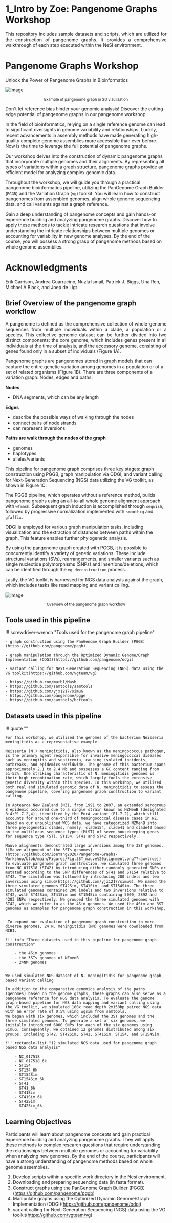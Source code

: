 # 1_Intro by Zoe: Pangenome Graphs Workshop 
<p align="justify">
This repository includes sample datasets and scripts, which are utilized for the construction of pangenome graphs. It provides a comprehensive walkthrough of each step executed within the NeSI environment.
</p>

# Pangenome Graphs Workshop

Unlock the Power of Pangenome Graphs in Bioinformatics

![image](./theme_figures/DRB1-3123.fa.gz.pggb-E-s5000-l15000-p80-n10-a0-K16-k8-w50000-j5000-e5000-I0-R0-N.smooth.chop.og.lay.draw_mqc.png)

<center><small>Example of pangenome graph in 2D visulization</small></center>


Don't let reference bias hinder your genomic analysis! Discover the cutting-edge potential of pangenome graphs in our pangenome workshop. 
 
In the field of bioinformatics, relying on a single reference genome can lead to significant oversights in genome variability and relationships. Luckily, recent advancements in assembly methods have made generating high-quality complete genome assemblies more accessible than ever before. Now is the time to leverage the full potential of pangenome graphs. 
 
Our workshop delves into the construction of dynamic pangenome graphs that incorporate multiple genomes and their alignments. By representing all types of variations within a graph structure, pangenome graphs provide an efficient model for analyzing complex genomic data.
 
Throughout the workshop, we will guide you through a practical pangenome bioinformatics pipeline, utilizing the PanGenome Graph Builder (`PGGB`) and the Variation Graph (`vg`) toolkit. You will learn how to construct pangenomes from assembled genomes, align whole genome sequencing data, and call variants against a graph reference.
 
Gain a deep understanding of pangenome concepts and gain hands-on experience building and analyzing pangenome graphs. Discover how to apply these methods to tackle intricate research questions that involve understanding the intricate relationships between multiple genomes or accounting for variability in new genome analyses. By the end of the course, you will possess a strong grasp of pangenome methods based on whole genome assemblies.

</p>

# Acknowledgments
Erik Garrison, Andrea Guarracino, Nuzla Ismail, Patrick J. Biggs, Una Ren, Michael A Black, and Joep de Ligt


## Brief Overview of the pangenome graph workflow  
<p align="justify">
A pangenome is defined as the comprehensive collection of whole-genome sequences from multiple individuals within a clade, a population or a species. This collective genomic dataset can be further divided into two distinct components: the core genome, which includes genes present in all individuals at the time of analysis, and the accessory genome, consisting of genes found only in a subset of individuals (Figure 1A). 
 
Pangenome graphs are pangenomes stored in graph models that can capture the entire genetic variation among genomes in a population or of a set of related organisms (Figure 1B). There are three components of a variation graph: Nodes, edges and paths. 

**Nodes**
- DNA segments, which can be any length 

**Edges** 
- describe the possible ways of walking through the nodes
- connect pairs of node strands
- can represent inversions 

**Paths are walk through the nodes of the graph** 
- genomes
- haplotypes
- alleles/variants 
 
This pipeline for pangenome graph comprises three key stages: graph construction using PGGB, graph manipulation via ODGI, and variant calling for Next-Generation Sequencing (NGS) data utilizing the VG toolkit, as shown in Figure 1C.

The PGGB pipeline, which operates without a reference method, builds pangenome graphs using an all-to-all whole genome alignment approach with `wfmash`. Subsequent graph induction is accomplished through `seqwish`, followed by progressive normalization implemented with `smoothxg` and `gfaffix`.

ODGI is employed for various graph manipulation tasks, including visualization and the extraction of distances between paths within the graph. This feature enables further phylogenetic analysis.

By using the pangenome graph created with PGGB, it is possible to concurrently identify a variety of genetic variations. These include structural variations (SVs), rearrangements, and smaller variants such as single nucleotide polymorphisms (SNPs) and insertions/deletions, which can be identified through the `vg deconstruction` process.

Lastly, the VG toolkit is harnessed for NGS data analysis against the graph, which includes tasks like read mapping and variant calling.

 </p>

 ![image](./theme_figures/Fig.1_overview%20of%20pangenome%20graph%20pipeline.png)

<center><small>Overview of the pangenome graph workflow</small></center>

## Tools used in this pipeline


!!! screwdriver-wrench "Tools used for the pangenome graph pipeline"

    - graph construction using the PanGenome Graph Builder (PGGB) (https://github.com/pangenome/pggb)
    
    - graph manipulation through the Optimized Dynamic Genome/Graph Implementation (ODGI)(https://github.com/pangenome/odgi)
    
    - variant calling for Next-Generation Sequencing (NGS) data using the VG toolkit(https://github.com/vgteam/vg)
    
    - https://github.com/marbl/Mash
    - https://github.com/samtools/samtools
    - https://github.com/yjx1217/simuG
    - https://github.com/pangenome/pgge
    - https://github.com/samtools/bcftools


## Datasets used in this pipeline 

!!! quote ""

    For this workshop, we utilized the genomes of the bacterium Neisseria meningitidis as a representative example.
     
    Neisseria (N.) meningitidis, also known as the meningococcus pathogen, is the primary agent responsible for invasive meningococcal diseases such as meningitis and septicemia, causing isolated incidents, outbreaks, and epidemics worldwide. The genome of this bacterium spans approximately 2.1 to 2.4 Mb and possesses a GC content ranging from 51-52%. One striking characteristic of N. meningitidis genomes is their high recombination rate, which largely fuels the extensive genetic diversity within this species. In this workshop, we utilized both real and simulated genomic data of N. meningitidis to assess the pangenome pipeline, covering pangenome graph construction to variant calling. 
     
    In Aotearoa New Zealand (NZ), from 1991 to 2007, an extended serogroup B epidemic occurred due to a single strain known as NZMenB (designated B:4:P1.7-2,4), identified by the PorA variant (P1.7-2), which still accounts for around one-third of meningococcal disease cases in NZ. Based on our unpublished WGS data, we have categorized NZMenB into three phylogenetic clades, namely, clade154, clade41 and clade42 based on the multilocus sequence types (MLST) of seven housekeeping genes for sequence type (ST), ST154, ST41 and ST42 respectively. 
     
    Mauve alignments demonstrated large inversions among the 3ST genomes. 
    ![Mauve alignment of the 3STs genomes](https://github.com/ZoeYang2020/Pangenome-Graphs-Workshop/blob/main/Figures/Fig.3ST_mauve%20alignment.png??raw=true])
    To evaluate pangenome graph construction, we simulated three genomes from NC_017518 (ST42) by introducing either randomly generated SNPs or mutated according to the SNP differences of ST41 and ST154 relative to ST42. The simulation was followed by introducing 200 indels and two inversions using simuG(https://github.com/yjx1217/simuG). We named the three simulated genomes ST42Sim, ST41Sim, and ST154Sim. The three simulated genomes contained 200 indels and two inversions relative to ST42, with ST42Sim, ST41Sim and ST154Sim containing 5000, 2892 and 4283 SNPs respectively. We grouped the three simulated genomes with ST42, which we refer to as the 4Sim genomes. We used the 4Sim and 3ST genomes as examples for pangenome graph construction in this workshop.  
     
     
     To expand our evaluation of pangenome graph construction to more diverse genomes, 24 N. meningitidis (NM) genomes were downloaded from NCBI.
     
    !!! info "Three datasets used in this pipeline for pangenome graph construction"

        - the 4Sim genomes
        - the 3STs genomes of NZmenB 
        - 24NM genomes 
     
     
    We used simulated NGS dataset of N. meningitidis for pangenome graph based variant calling
     
    In addition to the comparative genomics analysis of the paths (genomes) based on the genome graphs, these graphs can also serve as a pangenome reference for NGS data analysis. To evaluate the genome graph-based pipeline for NGS data mapping and variant calling using the VG toolkit, we simulated 100x read depth 2x150bp paired NGS data with an error rate of 0.5% using wgsim from samtools.
    We began with six genomes, which included the 3ST genomes and the three simulated genomes. To generate a set of six genomes, we initially introduced 6000 SNPs for each of the six genomes using SimuG. Consequently, we obtained 12 genomes distributed among six groups, including ST42, ST42Sim, ST41, ST41Sim, ST154, and ST154Sim.
    
    !!! rectangle-list "12 simulated NGS data used for pangenome graph based NGS data analysis"

        - NC_017518
        - NC_017518_6k
        - ST154
        - ST154_6k
        - ST154Sim
        - ST154Sim_6k
        - ST41
        - ST41_6k
        - ST41Sim
        - ST41Sim_6k
        - ST42Sim
        - ST42Sim_6k
  
    
## Learning Objectives
Participants will learn about pangenome concepts and gain practical experience building and analyzing pangenome graphs. They will apply these methods to complex research questions that require understanding the relationships between multiple genomes or accounting for variability when analyzing new genomes. By the end of the course, participants will have a strong understanding of pangenome methods based on whole genome assemblies.
1. Develop scripts within a specific work directory in the Nesi environment.
2. Downloading and preparing sequencing data (in fasta format). 
3. Construct graphs using the PanGenome Graph Builder (PGGB) (https://github.com/pangenome/pggb)
4. Manipulate graphs using the Optimized Dynamic Genome/Graph Implementation (ODGI)(https://github.com/pangenome/odgi)
5. variant calling for Next-Generation Sequencing (NGS) data using the VG toolkit(https://github.com/vgteam/vg)

